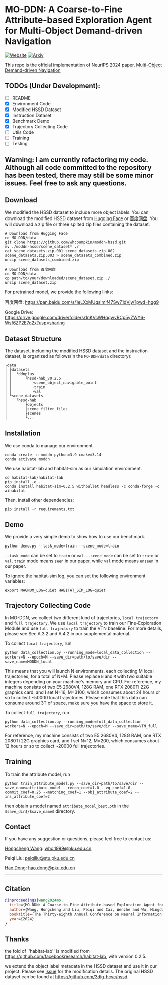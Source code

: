 # MO-DDN: A Coarse-to-Fine Attribute-based Exploration Agent for Multi-Object Demand-driven Navigation
[![Website](https://img.shields.io/badge/Website-orange.svg )](https://sites.google.com/view/moddn)
[![Arxiv](https://img.shields.io/badge/Arxiv-green.svg )](https://arxiv.org/abs/2410.03488)

This repo is the official implementation of NeurIPS 2024 paper, [Multi-Object Demand-driven Navigation](https://arxiv.org/abs/2410.03488)

## TODOs (Under Development):
- [ ] README
- [x] Environment Code
- [x] Modified HSSD Dataset
- [x] Instruction Dataset
- [x] Benchmark Demo
- [x] Trajectory Collecting Code
- [ ] Utils Code
- [ ] Training
- [ ] Testing

## Warning: I am currently refactoring my code. Although all code committed to the repository has been tested, there may still be some minor issues.  Feel free to ask any questions.

## Download
We modified the HSSD dataset to include more object labels. You can download the modified HSSD dataset from [Hugging Face](https://huggingface.co/datasets/whcpumpkin/moddn-hssd) or [百度网盘](https://pan.baidu.com/s/1eLXxMUqsImlf47Sw71dVjw?pwd=hgg9).
You will download a zip file or three splited zip files containing the dataset.

```
# Download from Hugging Face
cd MO-DDN/data
git clone https://github.com/whcpumpkin/moddn-hssd.git
mv ./moddn-hssd/scene_dataset* ./
cat scene_datasets.zip.001 scene_datasets.zip.002 scene_datasets.zip.003 > scene_datasets_combined.zip
unzip scene_datasets_combined.zip

# Download from 百度网盘
cd MO-DDN/data
cp path/to/your/downloaded/scene_dataset.zip ./
unzip scene_dataset.zip
```

For pretrained model, we provide the following links:

百度网盘: https://pan.baidu.com/s/1eLXxMUqsImlf47Sw71dVjw?pwd=hgg9

Google Drive: https://drive.google.com/drive/folders/1nKVcWHqgwyRCp5yZWY6-Wsf6ZP2E7o2x?usp=sharing

## Dataset Structure
The dataset, including the modified HSSD dataset and the instruction dataset, is organized as follows(in the `MO-DDN/data` directory):
```
┌data
│ ├datasets
│ │  └ddnplus
│ │      └hssd-hab_v0.2.5
│ │         ├scene_object_navigable_point
│ │         ├train
│ │         └val
│ └scene_datasets
│    └hssd-hab
│        ├objects
│        ├scene_filter_files
│        ├scenes
│        └...

```



## Installation
We use conda to manage our environment.

```
conda create -n moddn python=3.9 cmake=3.14
conda activate moddn
```

We use habitat-lab and habitat-sim as our simulation environment.
```
cd habitat-lab/habitat-lab
pip install -e .
conda install habitat-sim=0.2.5 withbullet headless -c conda-forge -c aihabitat
```

Then, install other dependencies:
```
pip install -r requirements.txt
```

## Demo
We provide a very simple demo to show how to use our benchmark.
```
python demo.py --task_mode=train --scene_mode=train
```
`--task_mode` can be set to `train` or `val`. `--scene_mode` can be set to `train` or `val`. `train` mode means `seen` in our paper, while `val` mode means `unseen` in our paper.

To ignore the habitat-sim log, you can set the following environment variables:

```
export MAGNUM_LOG=quiet HABITAT_SIM_LOG=quiet
```

## Trajectory Collecting Code

In MO-DDN, we collect two different kind of trajectories, `local trajectory` and `full trajectory`. We use `local trajectory` to train our Fine-Exploration Module and use `full trajectory` to train the VTN baseline. For more details, please see Sec A.3.2 and A.4.2 in our supplemental material. 


To collect `local trajectory`, run 
```
python data_collection.py --running_mode=local_data_collection --workers=N --epoch=M --save_dir=path/to/save/dir --save_name=MODDN_local
```

This means that you will launch N environments, each collecting M local trajectories, for a total of N*M. Please replace `N` and `M` with two suitable integers depending on your machine's memory and CPU. For reference, my machine consists of two E5 2680V4, 128G RAM, one RTX 2080Ti 22G graphics card, and I set N=16, M=3100, which consumes about 24 hours or so to collect ~50000 local trajectories. Please note that this data can consume around 3T of space, make sure you have the space to store it.

To collect `full trajectory`, run 
```
python data_collection.py --running_mode=full_data_collection --workers=N --epoch=M --save_dir=path/to/save/dir --save_name=VTN_full
```

For reference, my machine consists of two E5 2680V4, 128G RAM, one RTX 2080Ti 22G graphics card, and I set N=12, M=200, which consumes about 12 hours or so to collect ~20000 full trajectories.

## Training

To train the attribute model, run
```
python train_attribute_model.py --save_dir=path/to/save/dir --save_name=attribute_model --recon_coef=1.0 --vq_coef=1.0 --commit_coef=0.25 --matching_coef=1 --obj_attribute_coef=2 --ins_attribute_coef=2
```

then obtain a model named `attribute_model_best.pth` in the `$save_dir$/$save_name$` directory.

## Contact
If you have any suggestion or questions, please feel free to contact us:

[Hongcheng Wang](https://whcpumpkin.github.io): [whc.1999@pku.edu.cn](mailto:whc.1999@pku.edu.cn)

Peiqi Liu: [peiqiliu@stu.pku.edu.cn](mailto:peiqiliu@stu.pku.edu.cn)

[Hao Dong](https://zsdonghao.github.io/): [hao.dong@pku.edu.cn](mailto:hao.dong@pku.edu.cn)
****
## Citation

```bibtex
@inproceedings{wang2024mo,
  title={MO-DDN: A Coarse-to-Fine Attribute-based Exploration Agent for Multi-object Demand-driven Navigation},
  author={Wang, Hongcheng and Liu, Peiqi and Cai, Wenzhe and Wu, Mingdong and Qian, Zhengyu and Dong, Hao},
  booktitle={The Thirty-eighth Annual Conference on Neural Information Processing Systems},
  year={2024}
}
```

## Thanks
the fold of ''habitat-lab''  is modified from https://github.com/facebookresearch/habitat-lab, with version 0.2.5.

we extend the object label metadata in the HSSD dataset and use it in our project. Please see [issue](https://github.com/3dlg-hcvc/hssd/issues/13) for the modification details. The original HSSD dataset can be found at https://github.com/3dlg-hcvc/hssd. 